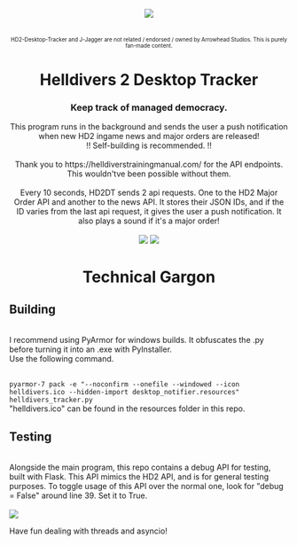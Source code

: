 <p align="center">
<img src="https://github.com/user-attachments/assets/1684a804-78e2-4396-87fe-aeb82d2b170b"></img>

<br>
<br>
<br>
<sup><sub>HD2-Desktop-Tracker and J-Jagger are not related / endorsed / owned by Arrowhead Studios. This is purely fan-made content.</sub></sup>
<h1 align="center">Helldivers 2 Desktop Tracker</h1>
<h3 align="center">Keep track of managed democracy.</h3>
<p align="center">
  This program runs in the background and sends the user a push notification when new HD2 ingame news and major orders are released!
  <br>
  !! Self-building is recommended. !!
  <br>
  <br>
  Thank you to https://helldiverstrainingmanual.com/ for the API endpoints. This wouldn'tve been possible without them.
  <br>
  <br>
  Every 10 seconds, HD2DT sends 2 api requests. One to the HD2 Major Order API and another to the news API. It stores their JSON IDs, and if the ID varies from the last api request, it gives the user a push notification. It also plays a sound if it's a major order!
  <br>
  <br>
  <img src="https://github.com/user-attachments/assets/62b6e25d-bc55-4fd8-bdfb-13cf88c7b465"> </img>
  <img src="https://github.com/user-attachments/assets/0865b223-bd20-403e-b188-7df31fd56ae8"></img>

  
</p>
<h1 align="center">Technical Gargon</h1>
</p>

<h2>Building</h2>
<br>
I recommend using PyArmor for windows builds. It obfuscates the .py before turning it into an .exe with PyInstaller.
<br>
Use the following command.
<br>
<br>

```pyarmor-7 pack -e "--noconfirm --onefile --windowed --icon helldivers.ico --hidden-import desktop_notifier.resources" helldivers_tracker.py```
<br>
"helldivers.ico" can be found in the resources folder in this repo.


<h2>Testing</h2>
<br>
Alongside the main program, this repo contains a debug API for testing, built with Flask.
This API mimics the HD2 API, and is for general testing purposes.
To toggle usage of this API over the normal one, look for "debug = False" around line 39. Set it to True.
<br>
<br>
 <img src="https://github.com/user-attachments/assets/aa68597d-ea08-45fe-9e22-ee3fbf6f3d1c"> </img>


Have fun dealing with threads and asyncio!
